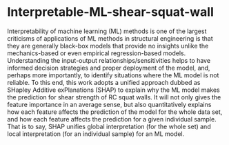# Interpretable-ML-shear-squat-wall

Interpretability of machine learning (ML) methods is one of the largest criticisms of applications of ML methods in structural engineering is that they are generally black-box models that provide no insights unlike the mechanics-based or even empirical regression-based models. Understanding the input-output relationships/sensitivities helps to have informed decision strategies and proper deployment of the model, and, perhaps more importantly, to identify situations where the ML model is not reliable. To this end, this work adopts a unified approach dubbed as SHapley Additive exPlanations (SHAP) to explain why the ML model makes the prediction for shear strength of RC squat walls. It will not only gives the feature importance in an average sense, but also quantitatively explains how each feature affects the prediction of the model for the whole data set, and how each feature affects the prediction for a given individual sample. That is to say, SHAP unifies global interpretation (for the whole set) and local interpretation (for an individual sample) for an ML model.

